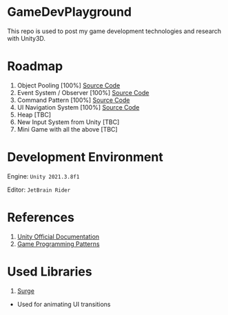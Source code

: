 # GameDevPlayground

This repo is used to post my game development technologies and research with Unity3D.

# Roadmap

1. Object Pooling [100%] [Source Code](https://github.com/lknstanley/GameDevPlayground/tree/master/Assets/Scripts/ObjectPool)
2. Event System / Observer [100%] [Source Code](https://github.com/lknstanley/GameDevPlayground/tree/master/Assets/Scripts/Observer)
3. Command Pattern [100%] [Source Code](https://github.com/lknstanley/GameDevPlayground/tree/master/Assets/Scripts/CommandPattern)
4. UI Navigation System [100%] [Source Code](https://github.com/lknstanley/GameDevPlayground/tree/master/Assets/Scripts/UINavigationSystem)
5. Heap [TBC]
6. New Input System from Unity [TBC]
7. Mini Game with all the above [TBC]

# Development Environment

Engine: `Unity 2021.3.8f1`

Editor: `JetBrain Rider`

# References

1. [Unity Official Documentation](https://docs.unity3d.com/Manual/index.html)
2. [Game Programming Patterns](https://gameprogrammingpatterns.com/)

# Used Libraries

1. [Surge](https://surge.pixelplacement.com/)
 - Used for animating UI transitions